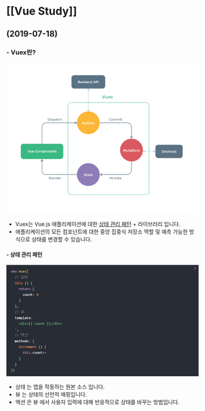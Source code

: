 # [[Vue Study]]

## (2019-07-18)

### - Vuex란?

![vuex](vuex.png)

- Vuex는 Vue.js 애플리케이션에 대한 [상태 관리 패턴](#상태-관리-패턴) + 라이브러리 입니다.
- 애플리케이션의 모든 컴포넌트에 대한 중앙 집중식 저장소 역할 및 예측 가능한 방식으로 상태를 변경할 수 있습니다.

#### - 상태 관리 패턴

![상태관리패턴](./상태관리패턴.JPG)

- 상태 는 앱을 작동하는 원본 소스 입니다.
- 뷰 는 상태의 선언적 매핑입니다.
- 액션 은 뷰 에서 사용자 입력에 대해 반응적으로 상태를 바꾸는 방법입니다.
